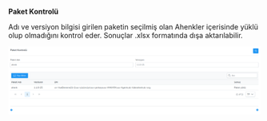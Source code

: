 **Paket Kontrolü**

Adı ve versiyon bilgisi girilen paketin seçilmiş olan Ahenkler içerisinde yüklü olup olmadığını kontrol eder.
Sonuçlar .xlsx formatında dışa aktarılabilir.

![Paket Kontrolu](../images/computerManagement/packageControl.png)